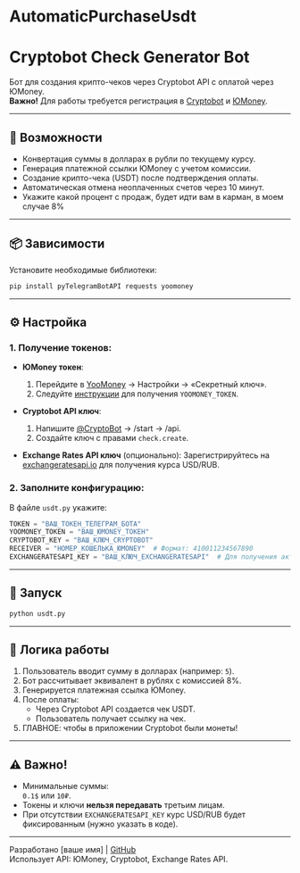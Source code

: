 # AutomaticPurchaseUsdt

# Cryptobot Check Generator Bot

Бот для создания крипто-чеков через Cryptobot API с оплатой через ЮMoney.  
**Важно!** Для работы требуется регистрация в [Cryptobot](https://t.me/CryptoBot) и [ЮMoney](https://yoomoney.ru/).

---

## 🚀 Возможности
- Конвертация суммы в долларах в рубли по текущему курсу.
- Генерация платежной ссылки ЮMoney с учетом комиссии.
- Создание крипто-чека (USDT) после подтверждения оплаты.
- Автоматическая отмена неоплаченных счетов через 10 минут.
- Укажите какой процент с продаж, будет идти вам в карман, в моем случае 8%

---

## 📦 Зависимости
Установите необходимые библиотеки:
```bash
pip install pyTelegramBotAPI requests yoomoney
```

---

## ⚙️ Настройка
### 1. Получение токенов:
- **ЮMoney токен**:
  1. Перейдите в [YooMoney](https://yoomoney.ru/) → Настройки → «Секретный ключ».
  2. Следуйте [инструкции](https://github.com/Sany0965/YooMoney-#получение-токена) для получения `YOOMONEY_TOKEN`.

- **Cryptobot API ключ**:
  1. Напишите [@CryptoBot](https://t.me/CryptoBot) → /start → /api.
  2. Создайте ключ с правами `check.create`.

- **Exchange Rates API ключ** (опционально):
  Зарегистрируйтесь на [exchangeratesapi.io](https://exchangeratesapi.io/) для получения курса USD/RUB.

### 2. Заполните конфигурацию:
В файле `usdt.py` укажите:
```python
TOKEN = "ВАШ_ТОКЕН_ТЕЛЕГРАМ_БОТА"
YOOMONEY_TOKEN = "ВАШ_ЮMONEY_ТОКЕН"
CRYPTOBOT_KEY = "ВАШ_КЛЮЧ_CRYPTOBOT"
RECEIVER = "НОМЕР_КОШЕЛЬКА_ЮMONEY"  # Формат: 410011234567890
EXCHANGERATESAPI_KEY = "ВАШ_КЛЮЧ_EXCHANGERATESAPI"  # Для получения актуального курса валют
```

---

## 🚀 Запуск
```bash
python usdt.py
```

---

## 🔄 Логика работы
1. Пользователь вводит сумму в долларах (например: `5`).
2. Бот рассчитывает эквивалент в рублях с комиссией 8%.
3. Генерируется платежная ссылка ЮMoney.
4. После оплаты:
   - Через Cryptobot API создается чек USDT.
   - Пользователь получает ссылку на чек.
5. ГЛАВНОЕ: чтобы в приложении Cryptobot были монеты!

---

## ⚠️ Важно!
- Минимальные суммы:  
  `0.1$` или `10₽`.
- Токены и ключи **нельзя передавать** третьим лицам.
- При отсутствии `EXCHANGERATESAPI_KEY` курс USD/RUB будет фиксированным (нужно указать в коде).

---

Разработано [ваше имя] | [GitHub](https://github.com/Sany0965)  
Использует API: ЮMoney, Cryptobot, Exchange Rates API.
```
